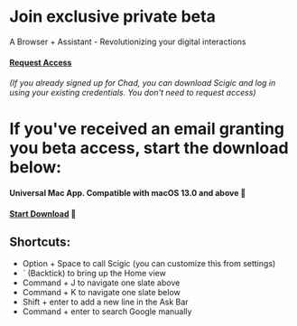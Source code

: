 # Join exclusive private beta

A Browser + Assistant - Revolutionizing your digital interactions

#### [Request Access](https://tally.so/r/mJpeQY)
###### (If you already signed up for Chad, you can download Scigic and log in using your existing credentials. You don't need to request access)


# If you've received an email granting you beta access, start the download below:

#### Universal Mac App. Compatible with macOS 13.0 and above 🔭

#### [Start Download](https://scigic.s3.amazonaws.com/scigic-1.0.0.dmg) 🥂

## Shortcuts:

- Option + Space to call Scigic (you can customize this from settings)
- ` (Backtick) to bring up the Home view
- Command + J to navigate one slate above
- Command + K to navigate one slate below
- Shift + enter to add a new line in the Ask Bar
- Command + enter to search Google manually
